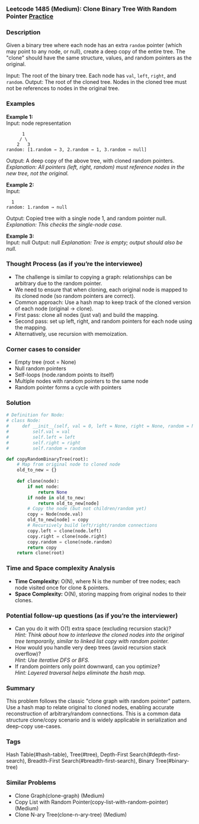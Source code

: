 ### Leetcode 1485 (Medium): Clone Binary Tree With Random Pointer [Practice](https://leetcode.com/problems/clone-binary-tree-with-random-pointer)

### Description  
Given a binary tree where each node has an extra `random` pointer (which may point to any node, or null), create a deep copy of the entire tree. The "clone" should have the same structure, values, and random pointers as the original.

Input: The root of the binary tree. Each node has `val`, `left`, `right`, and `random`.
Output: The root of the cloned tree. Nodes in the cloned tree must not be references to nodes in the original tree.

### Examples  

**Example 1:**  
Input: node representation 
```
      1
     / \
    2   3
random: [1.random → 3, 2.random → 1, 3.random → null]
```
Output:
A deep copy of the above tree, with cloned random pointers.
*Explanation: All pointers (left, right, random) must reference nodes in the new tree, not the original.*

**Example 2:**  
Input: 
```
  1
random: 1.random → null
```
Output: Copied tree with a single node 1, and random pointer null.
*Explanation: This checks the single-node case.*

**Example 3:**  
Input:
  null
Output: null
*Explanation: Tree is empty; output should also be null.*

### Thought Process (as if you’re the interviewee)  
- The challenge is similar to copying a graph: relationships can be arbitrary due to the random pointer.
- We need to ensure that when cloning, each original node is mapped to its cloned node (so random pointers are correct).
- Common approach: Use a hash map to keep track of the cloned version of each node (original → clone).
- First pass: clone all nodes (just val) and build the mapping.
- Second pass: set up left, right, and random pointers for each node using the mapping.
- Alternatively, use recursion with memoization.

### Corner cases to consider  
- Empty tree (root = None)
- Null random pointers
- Self-loops (node.random points to itself)
- Multiple nodes with random pointers to the same node
- Random pointer forms a cycle with pointers

### Solution

```python
# Definition for Node:
# class Node:
#     def __init__(self, val = 0, left = None, right = None, random = None):
#         self.val = val
#         self.left = left
#         self.right = right
#         self.random = random

def copyRandomBinaryTree(root):
    # Map from original node to cloned node
    old_to_new = {}
    
    def clone(node):
        if not node:
            return None
        if node in old_to_new:
            return old_to_new[node]
        # Copy the node (but not children/random yet)
        copy = Node(node.val)
        old_to_new[node] = copy
        # Recursively build left/right/random connections
        copy.left = clone(node.left)
        copy.right = clone(node.right)
        copy.random = clone(node.random)
        return copy
    return clone(root)
```

### Time and Space complexity Analysis  

- **Time Complexity:** O(N), where N is the number of tree nodes; each node visited once for clone & pointers.
- **Space Complexity:** O(N), storing mapping from original nodes to their clones.

### Potential follow-up questions (as if you’re the interviewer)  

- Can you do it with O(1) extra space (excluding recursion stack)?  
  *Hint: Think about how to interleave the cloned nodes into the original tree temporarily, similar to linked list copy with random pointer.*
- How would you handle very deep trees (avoid recursion stack overflow)?  
  *Hint: Use iterative DFS or BFS.*
- If random pointers only point downward, can you optimize?  
  *Hint: Layered traversal helps eliminate the hash map.*

### Summary
This problem follows the classic "clone graph with random pointer" pattern. Use a hash map to relate original to cloned nodes, enabling accurate reconstruction of arbitrary/random connections. This is a common data structure clone/copy scenario and is widely applicable in serialization and deep-copy use-cases.

### Tags
Hash Table(#hash-table), Tree(#tree), Depth-First Search(#depth-first-search), Breadth-First Search(#breadth-first-search), Binary Tree(#binary-tree)

### Similar Problems
- Clone Graph(clone-graph) (Medium)
- Copy List with Random Pointer(copy-list-with-random-pointer) (Medium)
- Clone N-ary Tree(clone-n-ary-tree) (Medium)